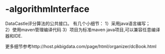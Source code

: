 # -algorithmInterface
DataCastle评分算法的公共接口。
有几个小细节：
1）采用java语言编写；<br/>
2）使用maven管理编译代码
3）项目为标准maven java项目,可以兼容任意编译器和IDE.

更多细节参考http://host.pkbigdata.com/page/html/organizer/dcBook.html

